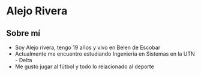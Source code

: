 # Alejo Rivera

## Sobre mí
- Soy Alejo rivera, tengo 19 años y vivo en Belen de Escobar
- Actualmente me encuentro estudiando Ingenieria en Sistemas en la UTN - Delta
- Me gusto jugar al fútbol y todo lo relacionado al deporte

